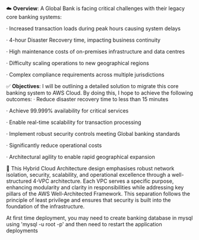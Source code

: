 ☁️ **Overview**:
A Global Bank is facing critical challenges with their legacy core banking systems:

· Increased transaction loads during peak hours causing system delays

· 4-hour Disaster Recovery time, impacting business continuity

· High maintenance costs of on-premises infrastructure and data centres

· Difficulty scaling operations to new geographical regions

· Complex compliance requirements across multiple jurisdictions

✅ **Objectives**:
I will be outlining a detailed solution to migrate this core banking system to AWS Cloud. By doing this, I hope to achieve the following outcomes:
· Reduce disaster recovery time to less than 15 minutes

· Achieve 99.999% availability for critical services

· Enable real-time scalability for transaction processing

· Implement robust security controls meeting Global banking standards

· Significantly reduce operational costs

· Architectural agility to enable rapid geographical expansion

📖 This Hybrid Cloud Architecture design emphasises robust network isolation, security, scalability, and operational excellence through a well-structured 4-VPC architecture. 
Each VPC serves a specific purpose, enhancing modularity and clarity in responsibilities while addressing key pillars of the AWS Well-Architected Framework. 
This separation follows the principle of least privilege and ensures that security is built into the foundation of the infrastructure.

At first time deployment, you may need to create banking database in mysql using 'mysql -u root -p' and then need to restart the application deployments
